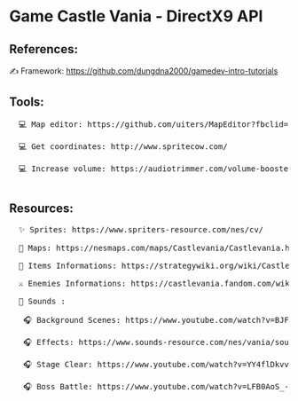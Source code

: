 # Game Castle Vania - DirectX9 API




## References:</br>
  ✍ Framework: https://github.com/dungdna2000/gamedev-intro-tutorials </br>


## Tools:</br>
<pre>
  💻 Map editor: https://github.com/uiters/MapEditor?fbclid=IwAR3mqEyLmY-5Xceui-UWqfLK0uFiyWff64v-485sefQ1bCjN8Xp3UOaJ38o#add-objects </br>
  💻 Get coordinates: http://www.spritecow.com/ </br>
  💻 Increase volume: https://audiotrimmer.com/volume-booster/ </br>
</pre>

## Resources: </br>
<pre>
  ✨ Sprites: https://www.spriters-resource.com/nes/cv/ </br>
  📌 Maps: https://nesmaps.com/maps/Castlevania/Castlevania.html </br>
  💎 Items Informations: https://strategywiki.org/wiki/Castlevania/Items </br>
  ⚔️ Enemies Informations: https://castlevania.fandom.com/wiki/Castlevania_Bestiary </br>
  🎼 Sounds :  </br>
   🎧 Background Scenes: https://www.youtube.com/watch?v=BJFUCyR2KKk </br>
   🎧 Effects: https://www.sounds-resource.com/nes/vania/sound/357/ </br>
   🎧 Stage Clear: https://www.youtube.com/watch?v=YY4flDkvvf4 </br>
   🎧 Boss Battle: https://www.youtube.com/watch?v=LFB0AoS_-NQ </br>
</pre>


